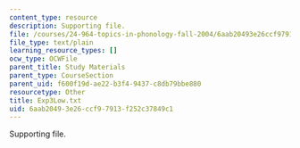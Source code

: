```yaml
---
content_type: resource
description: Supporting file.
file: /courses/24-964-topics-in-phonology-fall-2004/6aab20493e26ccf97913f252c37849c1_Exp3Low.txt
file_type: text/plain
learning_resource_types: []
ocw_type: OCWFile
parent_title: Study Materials
parent_type: CourseSection
parent_uid: f600f19d-ae22-b3f4-9437-c8db79bbe880
resourcetype: Other
title: Exp3Low.txt
uid: 6aab2049-3e26-ccf9-7913-f252c37849c1
---
```

Supporting file.